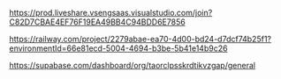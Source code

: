 https://prod.liveshare.vsengsaas.visualstudio.com/join?C82D7CBAE4EF76F19EA49BB4C94BDD6E7856


https://railway.com/project/2279abae-ea70-4d00-bd24-d7dcf74b25f1?environmentId=66e81ecd-5004-4694-b3be-5b41e14b9c26

https://supabase.com/dashboard/org/taorclpsskrdtikvzgap/general
